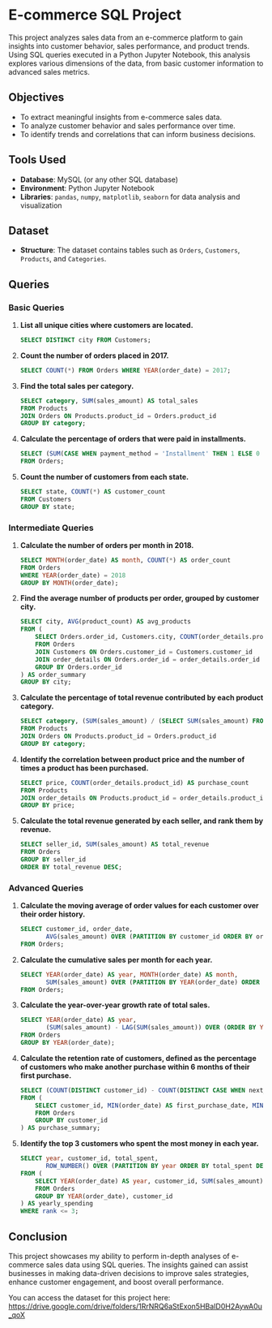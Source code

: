 # E-commerce SQL Project
This project analyzes sales data from an e-commerce platform to gain insights into customer behavior, sales performance, and product trends. Using SQL queries executed in a Python Jupyter Notebook, this analysis explores various dimensions of the data, from basic customer information to advanced sales metrics.

## Objectives
- To extract meaningful insights from e-commerce sales data.
- To analyze customer behavior and sales performance over time.
- To identify trends and correlations that can inform business decisions.

## Tools Used
- **Database**: MySQL (or any other SQL database)
- **Environment**: Python Jupyter Notebook
- **Libraries**: `pandas`, `numpy`, `matplotlib`, `seaborn` for data analysis and visualization

## Dataset
- **Structure**: The dataset contains tables such as `Orders`, `Customers`, `Products`, and `Categories`.

## Queries
### Basic Queries
1. **List all unique cities where customers are located.**
   ```sql
   SELECT DISTINCT city FROM Customers;
   ```

2. **Count the number of orders placed in 2017.**
   ```sql
   SELECT COUNT(*) FROM Orders WHERE YEAR(order_date) = 2017;
   ```

3. **Find the total sales per category.**
   ```sql
   SELECT category, SUM(sales_amount) AS total_sales
   FROM Products
   JOIN Orders ON Products.product_id = Orders.product_id
   GROUP BY category;
   ```

4. **Calculate the percentage of orders that were paid in installments.**
   ```sql
   SELECT (SUM(CASE WHEN payment_method = 'Installment' THEN 1 ELSE 0 END) / COUNT(*)) * 100 AS percentage_installment
   FROM Orders;
   ```

5. **Count the number of customers from each state.**
   ```sql
   SELECT state, COUNT(*) AS customer_count
   FROM Customers
   GROUP BY state;
   ```

### Intermediate Queries
1. **Calculate the number of orders per month in 2018.**
   ```sql
   SELECT MONTH(order_date) AS month, COUNT(*) AS order_count
   FROM Orders
   WHERE YEAR(order_date) = 2018
   GROUP BY MONTH(order_date);
   ```

2. **Find the average number of products per order, grouped by customer city.**
   ```sql
   SELECT city, AVG(product_count) AS avg_products
   FROM (
       SELECT Orders.order_id, Customers.city, COUNT(order_details.product_id) AS product_count
       FROM Orders
       JOIN Customers ON Orders.customer_id = Customers.customer_id
       JOIN order_details ON Orders.order_id = order_details.order_id
       GROUP BY Orders.order_id
   ) AS order_summary
   GROUP BY city;
   ```

3. **Calculate the percentage of total revenue contributed by each product category.**
   ```sql
   SELECT category, (SUM(sales_amount) / (SELECT SUM(sales_amount) FROM Orders)) * 100 AS revenue_percentage
   FROM Products
   JOIN Orders ON Products.product_id = Orders.product_id
   GROUP BY category;
   ```

4. **Identify the correlation between product price and the number of times a product has been purchased.**
   ```sql
   SELECT price, COUNT(order_details.product_id) AS purchase_count
   FROM Products
   JOIN order_details ON Products.product_id = order_details.product_id
   GROUP BY price;
   ```

5. **Calculate the total revenue generated by each seller, and rank them by revenue.**
   ```sql
   SELECT seller_id, SUM(sales_amount) AS total_revenue
   FROM Orders
   GROUP BY seller_id
   ORDER BY total_revenue DESC;
   ```

### Advanced Queries
1. **Calculate the moving average of order values for each customer over their order history.**
   ```sql
   SELECT customer_id, order_date, 
          AVG(sales_amount) OVER (PARTITION BY customer_id ORDER BY order_date ROWS BETWEEN 2 PRECEDING AND CURRENT ROW) AS moving_average
   FROM Orders;
   ```

2. **Calculate the cumulative sales per month for each year.**
   ```sql
   SELECT YEAR(order_date) AS year, MONTH(order_date) AS month,
          SUM(sales_amount) OVER (PARTITION BY YEAR(order_date) ORDER BY MONTH(order_date)) AS cumulative_sales
   FROM Orders;
   ```

3. **Calculate the year-over-year growth rate of total sales.**
   ```sql
   SELECT YEAR(order_date) AS year, 
          (SUM(sales_amount) - LAG(SUM(sales_amount)) OVER (ORDER BY YEAR(order_date))) / NULLIF(LAG(SUM(sales_amount)) OVER (ORDER BY YEAR(order_date)), 0) * 100 AS growth_rate
   FROM Orders
   GROUP BY YEAR(order_date);
   ```

4. **Calculate the retention rate of customers, defined as the percentage of customers who make another purchase within 6 months of their first purchase.**
   ```sql
   SELECT (COUNT(DISTINCT customer_id) - COUNT(DISTINCT CASE WHEN next_purchase_date <= DATE_ADD(first_purchase_date, INTERVAL 6 MONTH) THEN customer_id END)) / COUNT(DISTINCT customer_id) * 100 AS retention_rate
   FROM (
       SELECT customer_id, MIN(order_date) AS first_purchase_date, MIN(order_date) AS next_purchase_date
       FROM Orders
       GROUP BY customer_id
   ) AS purchase_summary;
   ```

5. **Identify the top 3 customers who spent the most money in each year.**
   ```sql
   SELECT year, customer_id, total_spent,
          ROW_NUMBER() OVER (PARTITION BY year ORDER BY total_spent DESC) AS rank
   FROM (
       SELECT YEAR(order_date) AS year, customer_id, SUM(sales_amount) AS total_spent
       FROM Orders
       GROUP BY YEAR(order_date), customer_id
   ) AS yearly_spending
   WHERE rank <= 3;
   ```

## Conclusion
This project showcases my ability to perform in-depth analyses of e-commerce sales data using SQL queries. The insights gained can assist businesses in making data-driven decisions to improve sales strategies, enhance customer engagement, and boost overall performance.

You can access the dataset for this project here: https://drive.google.com/drive/folders/1RrNRQ6aStExon5HBaID0H2AywA0u_qoX

